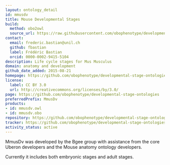 ```yaml
---
layout: ontology_detail
id: mmusdv
title: Mouse Developmental Stages
build:
  method: obo2owl
  source_url: https://raw.githubusercontent.com/obophenotype/developmental-stage-ontologies/master/src/mmusdv/mmusdv.obo
contact:
  email: frederic.bastian@unil.ch
  github: fbastian
  label: Frédéric Bastian
  orcid: 0000-0002-9415-5104
description: Life cycle stages for Mus Musculus
domain: anatomy and development
github_date_added: 2015-08-21
homepage: https://github.com/obophenotype/developmental-stage-ontologies/wiki/MmusDv
license:
  label: CC BY 3.0
  url: http://creativecommons.org/licenses/by/3.0/
page: https://github.com/obophenotype/developmental-stage-ontologies
preferredPrefix: MmusDv
products:
- id: mmusdv.owl
- id: mmusdv.obo
repository: https://github.com/obophenotype/developmental-stage-ontologies
tracker: https://github.com/obophenotype/developmental-stage-ontologies/issues
activity_status: active
---
```


MmusDv was developed by the Bgee group with assistance from the core Uberon developers and the Mouse anatomy ontology developers.

Currently it includes both embryonic stages and adult stages.
